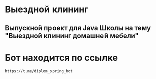 # Выездной клининг

## Выпускной проект для Java Школы на тему "Выездной клининг домашней мебели"

# Бот находится по ссылке

````
https://t.me/diplom_spring_bot
````